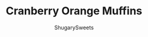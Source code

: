 ---
layout: ../../layouts/MarkdownPostLayout.astro
title: Cranberry Orange Muffins
author: ShugarySweets
pubDate: 2019-01-15
description: "This easy muffin recipe is perfect for Christmas breakfast or all year round! Cranberry Orange Muffins with a hint of orange and a crumb topping are just like your favorite coffee shop baked goods but even better."
image_url: https://www.shugarysweets.com/wp-content/uploads/2012/01/cranberry-orange-muffins-facebook.jpg
tags: ["Muffins","American"]
calories: 301
protein: 4
carbohydrates: 43
fats: 13
fiber: 1
ingredients: ["1 cup unsalted butter, softened","2 cups granulated sugar ","4 large eggs","1/2 teaspoon orange extract","1 orange, zested","3 cups all-purpose flour","1 teaspoon baking soda","1/2 teaspoon baking powder","1/2 teaspoon kosher salt","3.4 ounce pkg instant vanilla pudding","1 cup milk ","12 ounce fresh cranberries (about 3 cups)","1 cup quick cook oats","1/2 cup unsalted butter, softened","1 cup light brown sugar, packed","1/2 cup all-purpose flour","1 orange, zested"]
serves: 48
time: "45 minutes"
prepTime: "15 minutes"
instructions: ["For the muffins, cream butter and vanilla sugar for about 3 minutes. Add eggs, one at a time. Beat in orange extract and zest (about 1 tsp zest).","In separate bowl, mix flour, baking soda, baking powder, salt and pudding mix.","Add milk and flour mixure alternately, about 3 additions of each. Fold in cranberries.","For the topping, mix all ingredients with a fork until crumbly. Set aside.","Grease or line muffin tins, fill them 3/4 full if not using the topping, and a little less if putting the topping on the muffins. If using the crumb topping, sprinkle 1-2 Tbsp of topping on each muffin, pressing in slightly. Try not to spill excess on pans.","Bake in a 350 degree preheated oven. Recipe makes 2 dozen jumbo muffins, or 4 dozen regular sized. These muffins freeze very well. Bake jumbo muffins for 27-30 minutes, and regular sized for 22-25 minutes."]
nutrition: ["301 calories","43 grams carbohydrates","62 milligrams cholesterol","13 grams fat","1 grams fiber","4 grams protein","8 grams saturated fat","176 grams sodium","25 grams sugar","0 grams trans fat","4 grams unsaturated fat"]
---